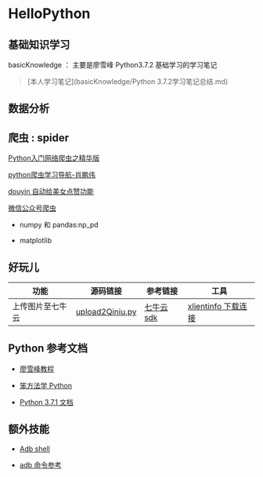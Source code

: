 # HelloPython

## 基础知识学习


basicKnowledge ： 主要是廖雪峰 Python3.7.2 基础学习的学习笔记

> [本人学习笔记](basicKnowledge/Python 3.7.2学习笔记总结.md)





## 数据分析



## 爬虫 : spider

[Python入门网络爬虫之精华版](https://github.com/lining0806/PythonSpiderNotes)

[python爬虫学习导航-肖鹏伟](https://blog.csdn.net/qq_40147863/article/details/85303579)

[douyin 自动给美女点赞功能](https://github.com/wangshub/Douyin-Bot)

[微信公众号爬虫](https://github.com/wonderfulsuccess/weixin_crawler)

- numpy 和 pandas:np_pd



- matplotlib



## 好玩儿


功能 | 源码链接 | 参考链接|工具
----|------|-----| ----|
上传图片至七牛云 | [upload2Qiniu.py](scripts/upload2Qiniu.py)| [七牛云 sdk](https://developer.qiniu.com/kodo/sdk/1242/python)|[xlientinfo 下载连接](http://xclient.info/s/dropzone.html?t=63d3a940ed0760ee0ccc47ead282230cf2dedb35#versions)|



## Python 参考文档

- [廖雪峰教程](https://www.liaoxuefeng.com/wiki/0014316089557264a6b348958f449949df42a6d3a2e542c000)

- [笨方法学 Python](https://github.com/521xueweihan/python)

- [Python 3.7.1 文档](https://docs.python.org/3/library/)


## 额外技能

- [Adb shell](http://adbshell.com/)

- [adb 命令参考](https://juejin.im/post/5bfbc44ce51d4540df5eee49)





